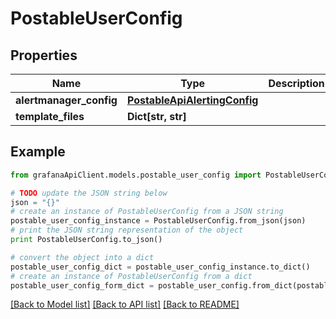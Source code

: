# PostableUserConfig


## Properties
Name | Type | Description | Notes
------------ | ------------- | ------------- | -------------
**alertmanager_config** | [**PostableApiAlertingConfig**](PostableApiAlertingConfig.md) |  | [optional] 
**template_files** | **Dict[str, str]** |  | [optional] 

## Example

```python
from grafanaApiClient.models.postable_user_config import PostableUserConfig

# TODO update the JSON string below
json = "{}"
# create an instance of PostableUserConfig from a JSON string
postable_user_config_instance = PostableUserConfig.from_json(json)
# print the JSON string representation of the object
print PostableUserConfig.to_json()

# convert the object into a dict
postable_user_config_dict = postable_user_config_instance.to_dict()
# create an instance of PostableUserConfig from a dict
postable_user_config_form_dict = postable_user_config.from_dict(postable_user_config_dict)
```
[[Back to Model list]](../README.md#documentation-for-models) [[Back to API list]](../README.md#documentation-for-api-endpoints) [[Back to README]](../README.md)


